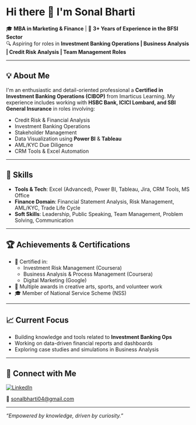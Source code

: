 # Hi there 👋 I'm Sonal Bharti

🎓 **MBA in Marketing & Finance** | 💼 **3+ Years of Experience in the BFSI Sector**  
🔍 Aspiring for roles in **Investment Banking Operations | Business Analysis | Credit Risk Analysis | Team Management Roles**

---

## 💡 About Me

I'm an enthusiastic and detail-oriented professional a **Certified in Investment Banking Operations (CIBOP)** from Imarticus Learning. My experience includes working with **HSBC Bank, ICICI Lombard, and SBI General Insurance** in roles involving:

- Credit Risk & Financial Analysis  
- Investment Banking Operations  
- Stakeholder Management  
- Data Visualization using **Power BI** & **Tableau**  
- AML/KYC Due Diligence  
- CRM Tools & Excel Automation  

---

## 🧠 Skills

- **Tools & Tech**: Excel (Advanced), Power BI, Tableau, Jira, CRM Tools, MS Office  
- **Finance Domain**: Financial Statement Analysis, Risk Management, AML/KYC, Trade Life Cycle  
- **Soft Skills**: Leadership, Public Speaking, Team Management, Problem Solving, Communication

---

## 🏆 Achievements & Certifications

- 🥇 Certified in:
  - Investment Risk Management (Coursera)  
  - Business Analysis & Process Management (Coursera)  
  - Digital Marketing (Google)  
- 🏅 Multiple awards in creative arts, sports, and volunteer work  
- 🎓 Member of National Service Scheme (NSS)

---

## 📈 Current Focus

- Building knowledge and tools related to **Investment Banking Ops**
- Working on data-driven financial reports and dashboards  
- Exploring case studies and simulations in Business Analysis

---

## 🔗 Connect with Me

[![LinkedIn](https://img.shields.io/badge/LinkedIn-blue?style=for-the-badge&logo=linkedin)](https://www.linkedin.com/in/sonal-bharti-4a7039181)

📧 sonalbharti04@gmail.com

---

_“Empowered by knowledge, driven by curiosity.”_
